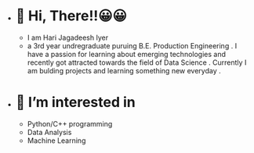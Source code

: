 - # 👋  Hi, There!!😀😀    

    - I am Hari Jagadeesh Iyer  
    -  a 3rd year undregraduate puruing B.E. Production Engineering . I have a passion for learning about emerging technologies and recently got attracted towards the field of Data Science . Currently I am bulding projects and learning something new everyday . 
      

- # 👀 I’m interested in
  - Python/C++ programming
  - Data Analysis
  - Machine Learning


<!---
Harijagsiyer/Harijagsiyer is a ✨ special ✨ repository because its `README.md` (this file) appears on your GitHub profile.
You can click the Preview link to take a look at your changes.
--->
